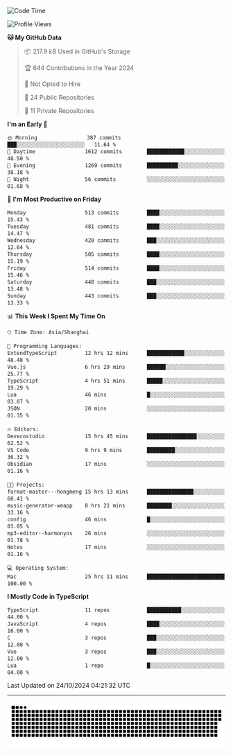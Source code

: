 <!--
<picture>
  <source
    srcset="https://github-readme-stats.vercel.app/api?username=kevinxft&show_icons=true&theme=dark"
    media="(prefers-color-scheme: dark)"
  />
  <source
    srcset="https://github-readme-stats.vercel.app/api?username=kevinxft&show_icons=true"
    media="(prefers-color-scheme: light), (prefers-color-scheme: no-preference)"
  />
  <img src="https://github-readme-stats.vercel.app/api?username=kevinxft&show_icons=true" />
</picture>
-->

<!--START_SECTION:waka-->
![Code Time](http://img.shields.io/badge/Code%20Time-2%2C706%20hrs%205%20mins-blue)

![Profile Views](http://img.shields.io/badge/Profile%20Views-0-blue)

**🐱 My GitHub Data** 

> 📦 217.9 kB Used in GitHub's Storage 
 > 
> 🏆 644 Contributions in the Year 2024
 > 
> 🚫 Not Opted to Hire
 > 
> 📜 24 Public Repositories 
 > 
> 🔑 11 Private Repositories 
 > 
**I'm an Early 🐤** 

```text
🌞 Morning                387 commits         ███░░░░░░░░░░░░░░░░░░░░░░   11.64 % 
🌆 Daytime                1612 commits        ████████████░░░░░░░░░░░░░   48.50 % 
🌃 Evening                1269 commits        ██████████░░░░░░░░░░░░░░░   38.18 % 
🌙 Night                  56 commits          ░░░░░░░░░░░░░░░░░░░░░░░░░   01.68 % 
```
📅 **I'm Most Productive on Friday** 

```text
Monday                   513 commits         ████░░░░░░░░░░░░░░░░░░░░░   15.43 % 
Tuesday                  481 commits         ████░░░░░░░░░░░░░░░░░░░░░   14.47 % 
Wednesday                420 commits         ███░░░░░░░░░░░░░░░░░░░░░░   12.64 % 
Thursday                 505 commits         ████░░░░░░░░░░░░░░░░░░░░░   15.19 % 
Friday                   514 commits         ████░░░░░░░░░░░░░░░░░░░░░   15.46 % 
Saturday                 448 commits         ███░░░░░░░░░░░░░░░░░░░░░░   13.48 % 
Sunday                   443 commits         ███░░░░░░░░░░░░░░░░░░░░░░   13.33 % 
```


📊 **This Week I Spent My Time On** 

```text
🕑︎ Time Zone: Asia/Shanghai

💬 Programming Languages: 
ExtendTypeScript         12 hrs 12 mins      ████████████░░░░░░░░░░░░░   48.48 % 
Vue.js                   6 hrs 29 mins       ██████░░░░░░░░░░░░░░░░░░░   25.77 % 
TypeScript               4 hrs 51 mins       █████░░░░░░░░░░░░░░░░░░░░   19.29 % 
Lua                      46 mins             █░░░░░░░░░░░░░░░░░░░░░░░░   03.07 % 
JSON                     20 mins             ░░░░░░░░░░░░░░░░░░░░░░░░░   01.35 % 

🔥 Editors: 
Devecostudio             15 hrs 45 mins      ████████████████░░░░░░░░░   62.52 % 
VS Code                  9 hrs 9 mins        █████████░░░░░░░░░░░░░░░░   36.32 % 
Obsidian                 17 mins             ░░░░░░░░░░░░░░░░░░░░░░░░░   01.16 % 

🐱‍💻 Projects: 
format-master---hongmeng 15 hrs 13 mins      ███████████████░░░░░░░░░░   60.41 % 
music-generator-weapp    8 hrs 21 mins       ████████░░░░░░░░░░░░░░░░░   33.16 % 
config                   46 mins             █░░░░░░░░░░░░░░░░░░░░░░░░   03.05 % 
mp3-editor--harmonyos    26 mins             ░░░░░░░░░░░░░░░░░░░░░░░░░   01.78 % 
Notes                    17 mins             ░░░░░░░░░░░░░░░░░░░░░░░░░   01.16 % 

💻 Operating System: 
Mac                      25 hrs 11 mins      █████████████████████████   100.00 % 
```

**I Mostly Code in TypeScript** 

```text
TypeScript               11 repos            ███████████░░░░░░░░░░░░░░   44.00 % 
JavaScript               4 repos             ████░░░░░░░░░░░░░░░░░░░░░   16.00 % 
C                        3 repos             ███░░░░░░░░░░░░░░░░░░░░░░   12.00 % 
Vue                      3 repos             ███░░░░░░░░░░░░░░░░░░░░░░   12.00 % 
Lua                      1 repo              █░░░░░░░░░░░░░░░░░░░░░░░░   04.00 % 
```




 Last Updated on 24/10/2024 04:21:32 UTC
<!--END_SECTION:waka-->

---

<picture>
  <source media="(prefers-color-scheme: dark)" srcset="https://raw.githubusercontent.com/kevinxft/kevinxft/output/github-contribution-grid-snake-dark.svg">
  <source media="(prefers-color-scheme: light)" srcset="https://raw.githubusercontent.com/kevinxft/kevinxft/output/github-contribution-grid-snake.svg">
  <img alt="github contribution grid snake animation" src="https://raw.githubusercontent.com/kevinxft/kevinxft/output/github-contribution-grid-snake.svg">
</picture>
